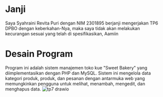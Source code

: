 # Janji
Saya Syahraini Revita Puri dengan NIM 2301895 berjanji mengerjakan TP6 DPBO dengan keberkahan-Nya, maka saya tidak akan melakukan kecurangan sesuai yang telah di spesifikasikan, Aamiin

# Desain Program
Program ini adalah sistem manajemen toko kue "Sweet Bakery" yang diimplementasikan dengan PHP dan MySQL. Sistem ini mengelola data kategori produk, produk, dan pesanan dengan antarmuka web yang memungkinkan pengguna untuk melihat, menambah, mengedit, dan menghapus data.
![tp7 drawio](https://github.com/user-attachments/assets/6c77db1b-bf05-4c01-a541-9bd3c4a3696e)
